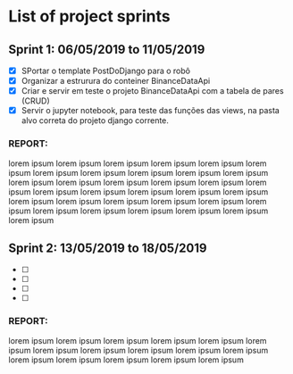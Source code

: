 # List of project sprints

## Sprint 1: 06/05/2019 to 11/05/2019

* [x] SPortar o template PostDoDjango para o robô
* [x] Organizar a estrurura do conteiner BinanceDataApi
* [x] Criar e servir em teste o projeto BinanceDataApi com a tabela de pares (CRUD)
* [x] Servir o jupyter notebook, para teste das funções das views, na pasta alvo correta do
projeto django corrente.

### REPORT:

lorem ipsum lorem ipsum lorem ipsum lorem ipsum lorem ipsum lorem ipsum lorem ipsum lorem ipsum lorem ipsum lorem ipsum lorem ipsum lorem ipsum lorem ipsum lorem ipsum lorem ipsum lorem ipsum lorem ipsum lorem ipsum lorem ipsum lorem ipsum lorem ipsum lorem ipsum lorem ipsum lorem ipsum lorem ipsum lorem ipsum lorem ipsum lorem ipsum lorem ipsum lorem ipsum lorem ipsum lorem ipsum lorem ipsum lorem ipsum 

## Sprint 2: 13/05/2019 to 18/05/2019

* [ ]
* [ ]
* [ ]
* [ ]

### REPORT:

lorem ipsum lorem ipsum lorem ipsum lorem ipsum lorem ipsum lorem ipsum lorem ipsum lorem ipsum lorem ipsum lorem ipsum lorem ipsum lorem ipsum lorem ipsum lorem ipsum lorem ipsum lorem ipsum 